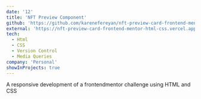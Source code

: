 ```yaml
---
date: '12'
title: 'NFT Preview Component'
github: 'https://github.com/karenefereyan/nft-preview-card-frontend-mentor-HTML-CSS'
external: 'https://nft-preview-card-frontend-mentor-html-css.vercel.app/'
tech:
  - Html
  - CSS
  - Version Control
  - Media Queries
company: 'Personal'
showInProjects: true
---
```


A responsive development of a frontendmentor challenge using HTML and CSS
